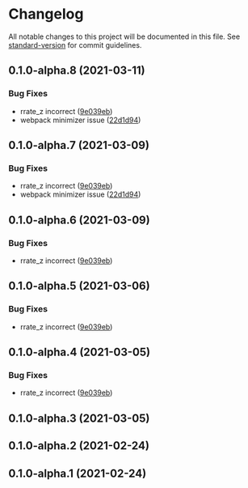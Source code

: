 # Changelog

All notable changes to this project will be documented in this file. See [standard-version](https://github.com/conventional-changelog/standard-version) for commit guidelines.

## 0.1.0-alpha.8 (2021-03-11)


### Bug Fixes

* rrate_z incorrect ([9e039eb](https://github.com/OpenHPS/openhps-fingerprinting/commit/9e039eb1be4a7afff56ed8202f592aa052a1727a))
* webpack minimizer issue ([22d1d94](https://github.com/OpenHPS/openhps-fingerprinting/commit/22d1d949ee8401f2e3af1420656aeac6108b90b6))

## 0.1.0-alpha.7 (2021-03-09)


### Bug Fixes

* rrate_z incorrect ([9e039eb](https://github.com/OpenHPS/openhps-fingerprinting/commit/9e039eb1be4a7afff56ed8202f592aa052a1727a))
* webpack minimizer issue ([22d1d94](https://github.com/OpenHPS/openhps-fingerprinting/commit/22d1d949ee8401f2e3af1420656aeac6108b90b6))

## 0.1.0-alpha.6 (2021-03-09)


### Bug Fixes

* rrate_z incorrect ([9e039eb](https://github.com/OpenHPS/openhps-fingerprinting/commit/9e039eb1be4a7afff56ed8202f592aa052a1727a))

## 0.1.0-alpha.5 (2021-03-06)


### Bug Fixes

* rrate_z incorrect ([9e039eb](https://github.com/OpenHPS/openhps-fingerprinting/commit/9e039eb1be4a7afff56ed8202f592aa052a1727a))

## 0.1.0-alpha.4 (2021-03-05)


### Bug Fixes

* rrate_z incorrect ([9e039eb](https://github.com/OpenHPS/openhps-fingerprinting/commit/9e039eb1be4a7afff56ed8202f592aa052a1727a))

## 0.1.0-alpha.3 (2021-03-05)

## 0.1.0-alpha.2 (2021-02-24)

## 0.1.0-alpha.1 (2021-02-24)
